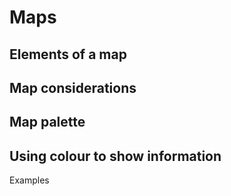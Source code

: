 # Maps

## Elements of a map

## Map considerations

## Map palette

## Using colour to show information

Examples

